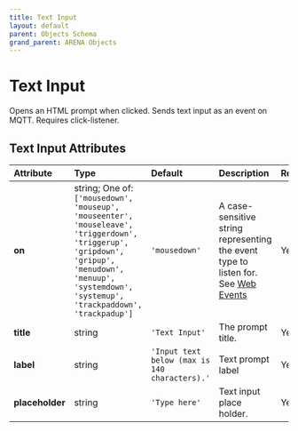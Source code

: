 ```yaml
---
title: Text Input
layout: default
parent: Objects Schema
grand_parent: ARENA Objects
---
```


<!--CAUTION: This file is autogenerated from https://github.com/arenaxr/arena-schemas. Changes made here may be overwritten.-->


Text Input
==========


Opens an HTML prompt when clicked. Sends text input as an event on MQTT. Requires click-listener.

Text Input Attributes
----------------------

|Attribute|Type|Default|Description|Required|
| :--- | :--- | :--- | :--- | :--- |
|**on**|string; One of: ```['mousedown', 'mouseup', 'mouseenter', 'mouseleave', 'triggerdown', 'triggerup', 'gripdown', 'gripup', 'menudown', 'menuup', 'systemdown', 'systemup', 'trackpaddown', 'trackpadup']```|```'mousedown'```|A case-sensitive string representing the event type to listen for. See <a href='https://developer.mozilla.org/en-US/docs/Web/Events'>Web Events</a>|Yes|
|**title**|string|```'Text Input'```|The prompt title.|Yes|
|**label**|string|```'Input text below (max is 140 characters).'```|Text prompt label|Yes|
|**placeholder**|string|```'Type here'```|Text input place holder.|Yes|
